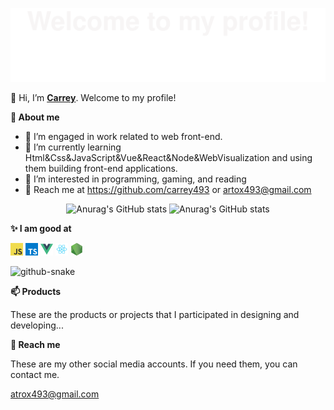 <p align="center"><img src="https://github.com/carrey493/carrey493/blob/main/welcome.svg" alt="Welcome" /> </p>

👋 Hi, I’m  [**Carrey**](https://github.com/carrey493). Welcome to my profile!

**🚀 About me**

- 👀 I’m engaged in work related to web front-end.
- 🌱 I’m currently learning Html&Css&JavaScript&Vue&React&Node&WebVisualization and using them building front-end applications.
- 💞️ I’m interested in programming, gaming, and reading
- 💌 Reach me at https://github.com/carrey493 or artox493@gmail.com

<p align="center">
  <img width=300 height=150 src="https://github-readme-stats.vercel.app/api?username=carrey493" alt="Anurag's GitHub stats" />
  <img width=300 height=150 src="https://github-readme-stats.vercel.app/api/top-langs/?username=carrey493&layout=compact" alt="Anurag's GitHub stats" />
</p>

**✨ I am good at**

<p>
  <img width=20 height=20 src="https://raw.githubusercontent.com/github/explore/80688e429a7d4ef2fca1e82350fe8e3517d3494d/topics/javascript/javascript.png" />
  <img width=20 height=20 src="https://raw.githubusercontent.com/github/explore/80688e429a7d4ef2fca1e82350fe8e3517d3494d/topics/typescript/typescript.png" />
  <img width=20 height=20 src="https://raw.githubusercontent.com/github/explore/5c058a388828bb5fde0bcafd4bc867b5bb3f26f3/topics/vue/vue.png" />
  <img width=20 height=20 src="https://raw.githubusercontent.com/github/explore/80688e429a7d4ef2fca1e82350fe8e3517d3494d/topics/react/react.png" />
  <img width=20 height=20 src="https://raw.githubusercontent.com/github/explore/80688e429a7d4ef2fca1e82350fe8e3517d3494d/topics/nodejs/nodejs.png" />
</p>

<picture>
  <source media="(prefers-color-scheme: dark)" srcset="interactive.svg" />
  <source media="(prefers-color-scheme: light)" srcset="interactive.svg" />
  <img alt="github-snake" src="interactive.svg" />
</picture>

**📫 Products**

These are the products or projects that I participated in designing and developing...

**💫 Reach me**

These are my other social media accounts. If you need them, you can contact me.

atrox493@gmail.com
